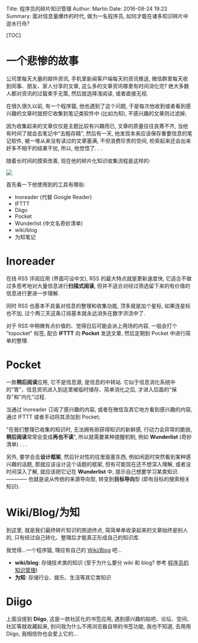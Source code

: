 Title: 程序员的碎片知识管理
Author: Martin
Date: 2016-08-24 19:22
Summary: 面对信息量爆炸的时代, 做为一名程序员, 如何才能在诸多知识碎片中逆水行舟?

[TOC]

# 一个悲惨的故事
公司里每天大量的邮件资讯, 手机里新闻客户端每天的资讯推送, 微信群里每天收到同事、朋友、家人分享的文章, 这么多的文章资讯哪里有时间消化完? 绝大多数人都对资讯的过载束手无策, 然后就选择浅阅读, 或者直接无视.

在很久很久以前, 有一个程序猿, 他也遇到了这个问题, 于是每次他收到或者看到感兴趣的文章时就把它收集到笔记类软件中 (比如为知), 不感兴趣的文章则过滤掉;

因为收集起来的文章仅仅是主题比较有兴趣而已, 文章的质量往往良莠不齐, 当他有时间了就会去笔记中"去粗存精", 然后有一天, 他发现本来应该保存重要信息的笔记软件, 被一堆从来没有读过的文章塞满, 不但浪费珍贵的空间, 检索起来还会出来好多不相干的结果干扰, 所以, 他觉悟了. . .

随着长时间的摸索改善, 现在他的碎片化知识收集流程是这样的:

![](http://i65.tinypic.com/jgt6o2.jpg)

首先看一下他使用到的工具有哪些:

- Inoreader (代替 Google Reader)
- IFTTT
- Diigo
- Pocket
- Wunderlist (中文名奇妙清单)
- wiki/blog
- 为知笔记

# Inoreader
在线 RSS 评阅应用 (界面可设中文), RSS 的最大特点就是更新速度快, 它适合不做过多思考地对大量信息进行**扫描式阅读**, 但并不适合对经过筛选留下来的有价值的信息进行更进一步理解.

同时 RSS 也基本不具备对信息的整理和收集功能, 顶多就是加个星标, 如果连星标也不加, 过个两三天这条订阅基本就永远消失在数字洪流中了.

对于 RSS 中稍微有点价值的、觉得日后可能会派上用场的内容, 一般会打个 "topocket" 标签, 配合 **IFTTT** 向 **Pocket** 发送文章, 然后定期到 Pocket 中进行简单的整理.

# Pocket
一款**稍后阅读**应用, 它不是信息源, 是信息的中转站. 它似于信息消化系统中的"胃"，信息资讯进入到这里被临时储存、简单消化之后, 才进入后面的"保存"和"内化"过程.

当通过 Inoreader 订阅了感兴趣的内容, 或者在微信及其它地方看到感兴趣的内容, 通过 IFTTT 或者手动将其添加到 Pocket;

"在我们整理已收集的知识时, 无法拥有刚获得知识的新鲜感, 行动力会异常的脆弱, **稍后阅读**常常会变成**再也不读**", 所以就需要某种提醒机制, 例如 **Wunderlist** (奇妙清单) . . .

另外, 要学会去**设计框架**, 然后针对性的往里面塞东西, 例如闲逛时突然看到某种感兴趣的话题, 那就应该设计这个话题的框架, 但有可能现在还不想深入理解, 或者没时间深入了解, 就应该把它记在 **Wunderlist** 中, 提示自己想要学习某类知识. ———— 也就是说从传统的来源导向型, 转变到**目标导向**型 (即有目标的搜索相关知识).

# Wiki/Blog/为知
到这里, 就是我们最终碎片知识的旅途终点, 简简单单收录起来的文章始终是别人的, 只有经过自己转化、整理后才能真正形成自己的知识库.

我觉得...一个程序猿, 理应有自己的 [Wiki/Blog](http://www.smallcpp.cn/) 吧...

- **wiki/blog**: 存储技术类的知识 (至于为什么要分 wiki 和 blog? 参考 [程序员的知识管理](http://blog.xiaohansong.com/2016/01/16/kownledge-Management/))
- **为知**: 存储行业、娱乐、生活等其它类知识

# Diigo
上面没提到 **Diigo**, 这是一款社区化的书签应用, 遇到感兴趣的贴吧、论坛、空间、社区等就收藏起来, 别问我为什么不用浏览器自带的书签功能, 我也不知道, 去用用 Diigo, 我相信你也会爱上它的...
